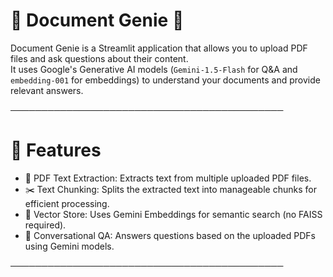 # 📄 Document Genie 🤖

Document Genie is a Streamlit application that allows you to upload PDF files and ask questions about their content.  
It uses Google's Generative AI models (`Gemini-1.5-Flash` for Q&A and `embedding-001` for embeddings) to understand your documents and provide relevant answers.

────────────────────────────────────────────

# 🚀 Features

- 📄 PDF Text Extraction: Extracts text from multiple uploaded PDF files.
- ✂️ Text Chunking: Splits the extracted text into manageable chunks for efficient processing.
- 🔎 Vector Store: Uses Gemini Embeddings for semantic search (no FAISS required).
- 🤖 Conversational QA: Answers questions based on the uploaded PDFs using Gemini models.

────────────────────────────────────────────


